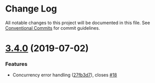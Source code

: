 # Change Log

All notable changes to this project will be documented in this file.
See [Conventional Commits](https://conventionalcommits.org) for commit guidelines.

# [3.4.0](https://github.com/authentik8/event-sourcing-kit/compare/v3.3.0...v3.4.0) (2019-07-02)


### Features

* Concurrency error handling ([27fb3d7](https://github.com/authentik8/event-sourcing-kit/commit/27fb3d7)), closes [#18](https://github.com/authentik8/event-sourcing-kit/issues/18)
